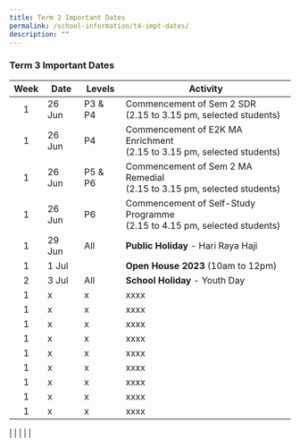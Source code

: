 ```yaml
---
title: Term 2 Important Dates
permalink: /school-information/t4-impt-dates/
description: ""
---
```

### Term 3 Important Dates

| Week | Date | Levels | Activity |
|:---:| -------- | --- | --- |
| 1 | 26 Jun | P3 &amp; P4 | Commencement of Sem 2 SDR<br> (2.15 to 3.15 pm, selected students) |
| 1 | 26 Jun | P4 | Commencement of E2K MA Enrichment<br>  (2.15 to 3.15 pm, selected students) |
| 1 | 26 Jun | P5 &amp; P6 | Commencement of Sem 2 MA Remedial<br> (2.15 to 3.15 pm, selected students) |
| 1 | 26 Jun | P6 | Commencement of Self-Study Programme<br> (2.15 to 4.15 pm, selected students) |
| 1 | 29 Jun | All | **Public Holiday** - Hari Raya Haji |
| 1 | 1 Jul |  | **Open House 2023** (10am to 12pm) |
| 2 | 3 Jul | All | **School Holiday** - Youth Day |
| 1 | x | x | xxxx |
| 1 | x | x | xxxx |
| 1 | x | x | xxxx |
| 1 | x | x | xxxx |
| 1 | x | x | xxxx |
| 1 | x | x | xxxx |
| 1 | x | x | xxxx |
| 1 | x | x | xxxx |
| 1 | x | x | xxxx |

|  |  |  |  |